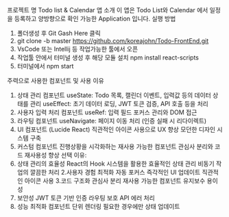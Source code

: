프로젝트 명
Todo list & Calendar 앱
소개
이 앱은 Todo List와 Calendar 에서 일정을 등록하고 양방향으로 확인 가능한 Application 입니다.
실행 방법
1. 폴더생성 후 Git Gash Here 클릭 
2. git clone -b master https://github.com/koreajohn/Todo-FrontEnd.git 
3. VsCode 또는 Intellij 등 작업가능한 툴에서 오픈
4. 작업툴 안에서 터미널 생성 후 해당 모듈 설치 npm install react-scripts
5. 터미널에서 npm start
   
주력으로 사용한 컴포넌트 및 사용 이유 
1. 상태 관리 컴포넌트
useState: Todo 목록, 캘린더 이벤트, 입력값 등의 데이터 상태를 관리
useEffect: 초기 데이터 로딩, JWT 토큰 검증, API 호출 등을 처리
2. 사용자 입력 처리 컴포넌트
useRef: 입력 필드 포커스 관리와 DOM 접근
3. 라우팅 컴포넌트
useNavigate: 페이지 이동 처리 (인증 실패 시 리다이렉트)
4. UI 컴포넌트 (Lucide React)
직관적인 아이콘 사용으로 UX 향상
모던한 디자인 시스템 구축
5. 커스텀 컴포넌트
진행상황을 시각화하는 재사용 가능한 컴포넌트
관심사 분리와 코드 재사용성 향상
선택 이유:
1. 상태 관리의 효율성
React의 Hook 시스템을 활용한 효율적인 상태 관리
비동기 작업의 깔끔한 처리
2.사용자 경험 최적화
자동 포커스
즉각적인 UI 업데이트
직관적인 아이콘 사용
3.코드 구조화
관심사 분리
재사용 가능한 컴포넌트
유지보수 용이성
4. 보안성
JWT 토큰 기반 인증
라우팅 보호
API 에러 처리
5. 성능 최적화
컴포넌트 단위 렌더링
필요한 경우에만 상태 업데이트
